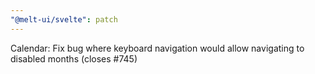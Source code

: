 ```yaml
---
"@melt-ui/svelte": patch
---
```


Calendar: Fix bug where keyboard navigation would allow navigating to disabled months (closes #745)

